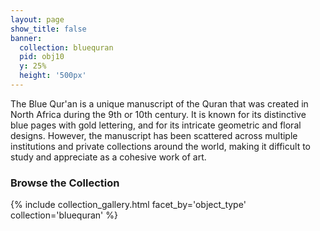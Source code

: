 ```yaml
---
layout: page
show_title: false
banner:
  collection: bluequran
  pid: obj10
  y: 25%
  height: '500px'
---
```


The Blue Qur'an is a unique manuscript of the Quran that was created in North Africa during the 9th or 10th century. It is known for its distinctive blue pages with gold lettering, and for its intricate geometric and floral designs. However, the manuscript has been scattered across multiple institutions and private collections around the world, making it difficult to study and appreciate as a cohesive work of art.



### Browse the Collection

{% include collection_gallery.html facet_by='object_type' collection='bluequran' %}
